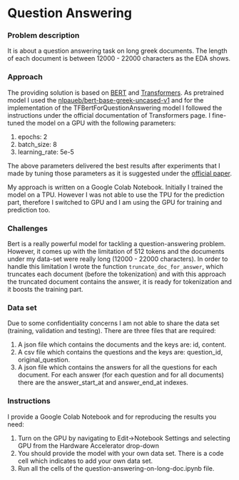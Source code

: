 # Question Answering

### Problem description
It is about a question answering task on long greek documents. The length of each document is between 12000 - 22000 characters as the EDA shows.

### Approach
The providing solution is based on [BERT](https://github.com/google-research/bert) and [Transformers](https://github.com/huggingface/transformers). As pretrained model I used the [nlpaueb/bert-base-greek-uncased-v1](https://huggingface.co/nlpaueb/bert-base-greek-uncased-v1) and for the implementation of the TFBertForQuestionAnswering model I followed the instructions under the official documentation of Transformers page. I fine-tuned the model on a GPU with the following parameters:
1. epochs: 2
2. batch_size: 8
3. learning_rate: 5e-5

The above parameters delivered the best results after experiments that I made by tuning those parameters as it is suggested under the [official paper](https://arxiv.org/pdf/1810.04805.pdf).

My approach is written on a Google Colab Notebook. Initially I trained the model on a TPU. However I was not able to use the TPU for the prediction part, therefore I switched to GPU and I am using the GPU for training and prediction too.

### Challenges
Bert is a really powerful model for tackling a question-answering problem. However, it comes up with the limitation of 512 tokens and the documents under my data-set were really long (12000 - 22000 characters). In order to handle this limitation I wrote the function ```truncate_doc_for_answer```, which truncates each document (before the tokenization) and with this approach the truncated document contains the answer, it is ready for tokenization and it boosts the training part. 

### Data set
Due to some confidentiality concerns I am not able to share the data set (training, validation and testing). There are three files that are required: 
1. A json file which contains the documents and the keys are: id, content.
2. A csv file which contains the questions and the keys are: question_id, original_question.
3. A json file which contains the answers for all the questions for each document. For each answer (for each question and for all documents) there are the answer_start_at and answer_end_at indexes. 

### Instructions
I provide a Google Colab Notebook and for reproducing the results you need:
1. Turn on the GPU by navigating to Edit→Notebook Settings and selecting GPU from the Hardware Accelerator drop-down
2. You should provide the model with your own data set. There is a code cell which indicates to add your own data set.
3. Run all the cells of the question-answering-on-long-doc.ipynb file.
